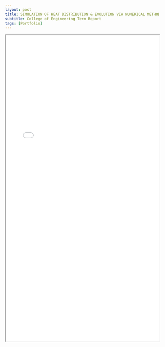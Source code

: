 ```yaml
---
layout: post
title: SIMULATION OF HEAT DISTRIBUTION & EVOLUTION VIA NUMERICAL METHODS
subtitle: College of Engineering Term Report
tags: [Portfolio]
---
```


<iframe src="/assets/img/MATLAB Final (1).pdf" width="100%" height="1000px"></iframe>
